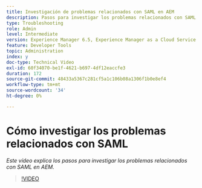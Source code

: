 ```yaml
---
title: Investigación de problemas relacionados con SAML en AEM
description: Pasos para investigar los problemas relacionados con SAML
type: Troubleshooting
role: Admin
level: Intermediate
version: Experience Manager 6.5, Experience Manager as a Cloud Service
feature: Developer Tools
topic: Administration
index: y
doc-type: Technical Video
exl-id: 60f34070-be1f-4621-b697-4df12eaccfe3
duration: 172
source-git-commit: 48433a5367c281cf5a1c106b08a1306f1b0e8ef4
workflow-type: tm+mt
source-wordcount: '34'
ht-degree: 0%

---
```


# Cómo investigar los problemas relacionados con SAML

*Este vídeo explica los pasos para investigar los problemas relacionados con SAML en AEM.*

>[!VIDEO](https://video.tv.adobe.com/v/3418299?quality=12&learn=on&captions=spa)
